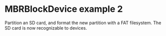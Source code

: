 # MBRBlockDevice example 2

Partition an SD card, and format the new partition with a FAT filesystem. The SD card is now recognizable to devices.

